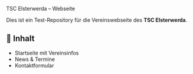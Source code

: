 TSC Elsterwerda – Webseite

Dies ist ein Test-Repository für die Vereinswebseite des **TSC Elsterwerda**.

## 📖 Inhalt
- Startseite mit Vereinsinfos
- News & Termine
- Kontaktformular

